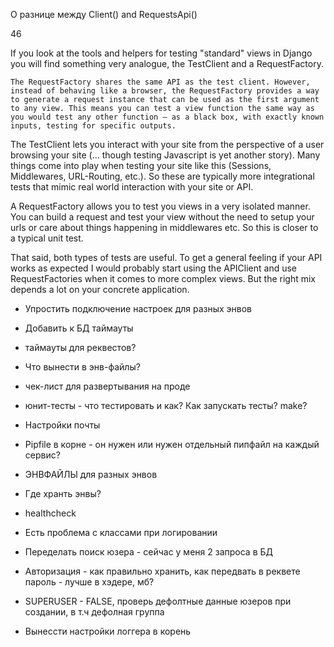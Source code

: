 

О разнице между Client() and RequestsApi()

46

If you look at the tools and helpers for testing "standard" views in Django you will find something very analogue, the TestClient and a RequestFactory.

    The RequestFactory shares the same API as the test client. However, instead of behaving like a browser, the RequestFactory provides a way to generate a request instance that can be used as the first argument to any view. This means you can test a view function the same way as you would test any other function – as a black box, with exactly known inputs, testing for specific outputs.

The TestClient lets you interact with your site from the perspective of a user browsing your site (... though testing Javascript is yet another story). Many things come into play when testing your site like this (Sessions, Middlewares, URL-Routing, etc.). So these are typically more integrational tests that mimic real world interaction with your site or API.

A RequestFactory allows you to test you views in a very isolated manner. You can build a request and test your view without the need to setup your urls or care about things happening in middlewares etc. So this is closer to a typical unit test.

That said, both types of tests are useful. To get a general feeling if your API works as expected I would probably start using the APIClient and use RequestFactories when it comes to more complex views. But the right mix depends a lot on your concrete application.



- Упростить подключение настроек для разных энвов
- Добавить к БД таймауты
- таймауты для реквестов?
- Что вынести в энв-файлы?
- чек-лист для развертывания на проде
- юнит-тесты - что тестировать и как? Как запускать тесты? make?
- Настройки почты
- Pipfile в корне - он нужен или нужен отдельный пипфайл на каждый сервис?
- ЭНВФАЙЛЫ для разных энвов
- Где хранть энвы?
- healthcheck
- Есть проблема с классами при логировании
- Переделать поиск юзера - сейчас у меня 2 запроса в БД
- Авторизация - как правильно хранить, как передвать в реквете пароль - лучше в хэдере, мб?


 - SUPERUSER - FALSE, проверь дефолтные данные юзеров при создании, в т.ч дефолная группа
 - Вынессти настройки логгера в корень
